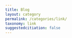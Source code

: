 ```yaml
---
title: Blog
layout: category
permalink: /categories/link/
taxonomy: link
suggestedcitiation: false
--- 
```

  